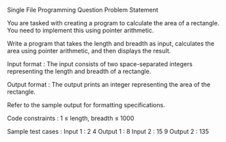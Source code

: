 Single File Programming Question
Problem Statement



You are tasked with creating a program to calculate the area of a rectangle. You need to implement this using pointer arithmetic. 



Write a program that takes the length and breadth as input, calculates the area using pointer arithmetic, and then displays the result.

Input format :
The input consists of two space-separated integers representing the length and breadth of a rectangle.

Output format :
The output prints an integer representing the area of the rectangle.



Refer to the sample output for formatting specifications.

Code constraints :
1 ≤ length, breadth ≤ 1000

Sample test cases :
Input 1 :
2 4
Output 1 :
8
Input 2 :
15 9
Output 2 :
135